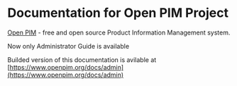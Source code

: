# Documentation for Open PIM Project

[Open PIM](https://www.openpim.org) - free and open source Product Information Management system.

Now only Administrator Guide is available

Builded version of this documentation is avilable at [https://www.openpim.org/docs/admin](https://www.openpim.org/docs/admin)
